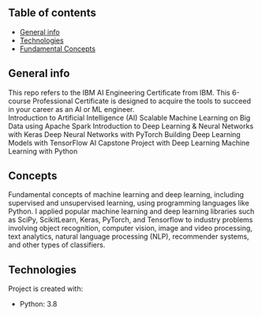 ## Table of contents
* [General info](#general-info)
* [Technologies](#technologies)
* [Fundamental Concepts](#Concepts)

## General info
This repo refers to the IBM AI Engineering Certificate from IBM.
This 6-course Professional Certificate is designed to acquire the tools to succeed in your career as an AI or ML engineer.  
	Introduction to Artificial Intelligence (AI)
	Scalable Machine Learning on Big Data using Apache Spark
	Introduction to Deep Learning & Neural Networks with Keras
	Deep Neural Networks with PyTorch
	Building Deep Learning Models with TensorFlow
	AI Capstone Project with Deep Learning
	Machine Learning with Python

## Concepts
Fundamental concepts of machine learning and deep learning, including supervised and unsupervised learning, using programming languages like Python.
I applied popular machine learning and deep learning libraries such as SciPy, ScikitLearn, Keras, PyTorch, and Tensorflow to industry problems involving object recognition, computer vision, image and video processing, text analytics, natural language processing (NLP), recommender systems, and other types of classifiers.
	
## Technologies
Project is created with:
* Python: 3.8
